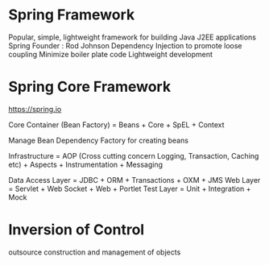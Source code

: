 # Spring Framework

Popular, simple, lightweight framework for building Java J2EE applications
Spring Founder : Rod Johnson
Dependency Injection to promote loose coupling
Minimize boiler plate code
Lightweight development

# Spring Core Framework

https://spring.io

Core Container (Bean Factory) = Beans + Core + SpEL + Context

Manage Bean Dependency
Factory for creating beans

Infrastructure = AOP (Cross cutting concern Logging, Transaction, Caching etc) + Aspects + Instrumentation + Messaging

Data Access Layer = JDBC + ORM + Transactions + OXM + JMS
Web Layer = Servlet + Web Socket + Web + Portlet
Test Layer = Unit + Integration + Mock

# Inversion of Control
outsource construction and management of objects